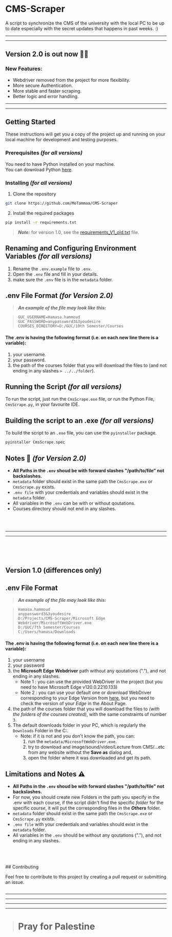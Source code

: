 # CMS-Scraper

A script to synchronize the CMS of the university with the local PC to be up to date especially with the secret updates that happens in past weeks. :)

---

---

## Version 2.0 is out now 🎉🎉

### New Features:

-   Webdriver removed from the project for more flexibility.
-   More secure Authentication.
-   More stable and faster scraping.
-   Better logic and error handling.

---

---

## Getting Started

These instructions will get you a copy of the project up and running on your local machine for development and testing purposes.

### Prerequisites _(for all versions)_

You need to have Python installed on your machine.  
You can download Python [here](https://www.python.org/downloads/).

### Installing _(for all versions)_

1. Clone the repository

```bash
git clone https://github.com/MoTammaa/CMS-Scraper
```

2. Install the required packages

```bash
pip install -r requirements.txt
```

<!-- note to use another requirements for version 1 -->

> **_Note:_** for version 1.0, see the [requirements_V1_old.txt](requirements_V1_old.txt) file.

## Renaming and Configuring Environment Variables _(for all versions)_

1. Rename the `.env.example` file to `.env`.
2. Open the `.env` file and fill in your details.
3. make sure the `.env` file is in the `metadata` folder.

## .env File Format _(for Version 2.0)_

> **_An example of the file may look like this:_**

> ```
> GUC_USERNAME=Hamasa.hammoud
> GUC_PASSWORD=anypassword3&3youdesire
> COURSES_DIRECTORY=D:/GUC/10th Semester/Courses
> ```

#### The .env is having the following format (i.e. on each new line there is a variable):

1. your username.
2. your password.
3. the path of the courses folder that you will download the files to (and not ending in any slashes `> ../../folder`).

## Running the Script _(for all versions)_

To run the script, just run the `CmsScrape.exe` file, or run the Python File, `CmsScrape.py`, in your favourite IDE.

## Building the script to an .exe _(for all versions)_

To build the script to an `.exe` file, you can use the `pyinstaller` package.

```bash
pyinstaller CmsScrape.spec
```

## Notes 📝 _(for Version 2.0)_

-   **All Paths in the `.env` shoud be with forward slashes "/path/to/file" not backslashes.**
-   `metadata` folder should exist in the same path the `CmsScrape.exe` or `CmsScrape.py` exists.
-   `.env file` with your credentials and variables should exist in the `metadata` folder.
-   All variables in the `.env` can be with or without qoutations.
-   Courses directory should not end in any slashes.

</br>
</br>

---

---

</br>
</br>
</br>

## Version 1.0 (differences only)

## .env File Format

> **_An example of the file may look like this:_**

> ```
> Hamasa.hammoud
> anypassword3&3youdesire
> D:/Projects/CMS-Scraper/Microsoft Edge Webdriver/MicrosoftWebDriver.exe
> D:/GUC/7th Semester/Courses
> C:/Users/hamasa/Downloads
> ```

#### The .env is having the following format (i.e. on each new line there is a variable):

1. your username
2. your password
3. the **Microsoft Edge Webdriver** path without any qoutations ("."), and not ending in any slashes.
    - Note 1 : you can use the provided WebDriver in the project (but you need to have Microsoft Edge v120.0.2210.133)
    - Note 2 : you can use your default one or download WebDriver corresponding to your Edge Version from [here](https://developer.microsoft.com/en-us/microsoft-edge/tools/webdriver/?form=MA13LH), but you need to check the version of your _Edge_ in the About Page.
4. the path of the courses folder that you will download the files to _(with the folders of the courses created)_, with the same constraints of number `3`.
5. The default downloads folder in your PC, which is regularly the `Downloads` Folder in the C:.
    - Note: if it is not and you don't know the path, you can:
        1. run the `metadata/MicrosoftWebDriver.exe`.
        2. try to download and image/sound/video/Lecture from CMS/...etc from any website without the **Save as** dialog and,
        3. open the folder where it was downloaded and get its path.

## Limitations and Notes ⚠️

-   **All Paths in the `.env` shoud be with forward slashes "/path/to/file" not backslashes.**
-   For now, you should create new Folders in the path you specify in the .env with each course, if the script didn't find the specific _folder_ for the specific _course_, it will put the corresponding files in the **_Others_** folder.
-   `metadata` folder should exist in the same path the `CmsScrape.exe` or `CmsScrape.py` exists.
-   `.env file` with your credentials and variables should exist in the `metadata` folder.
-   All variables in the `.env` should be without any qoutations ("."), and not ending in any slashes.

</br>
</br>
</br>
## Contributing

Feel free to contribute to this project by creating a pull request or submitting an issue.

```

```

---

---

---

---

> # Pray for Palestine
